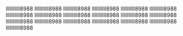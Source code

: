 
lllllllllll8988
lllllllllll8988
lllllllllll8988
lllllllllll8988
lllllllllll8988
lllllllllll8988
lllllllllll8988
lllllllllll8988
lllllllllll8988
lllllllllll8988
lllllllllll8988
lllllllllll8988
lllllllllll8988
lllllllllll8988
lllllllllll8988
lllllllllll8988
lllllllllll8988
lllllllllll8988
lllllllllll8988
